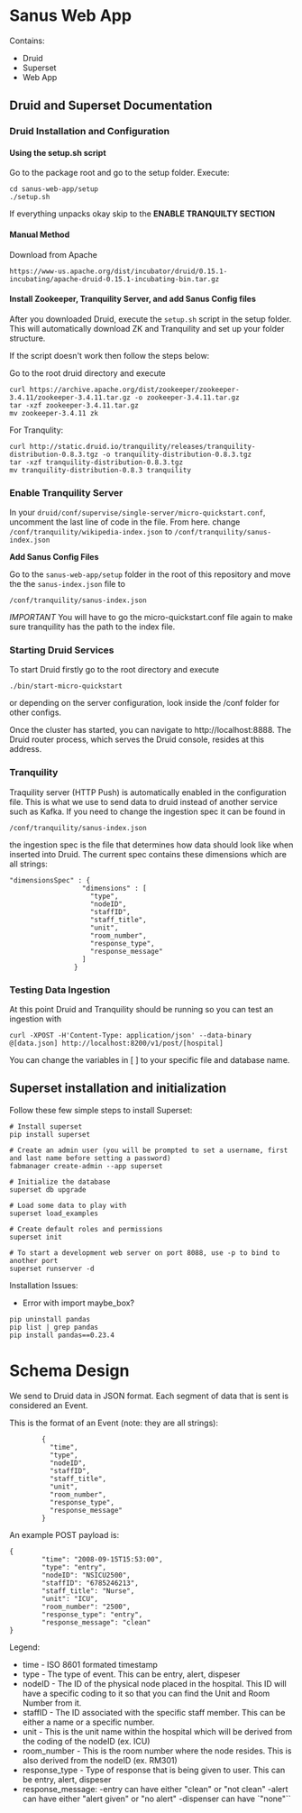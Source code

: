 # Sanus Web App
Contains:
* Druid
* Superset
* Web App

## Druid and Superset Documentation

### Druid Installation and Configuration

#### Using the setup.sh script
Go to the package root and go to the setup folder. Execute:
```
cd sanus-web-app/setup
./setup.sh
``` 
If everything unpacks okay skip to the **ENABLE TRANQUILTY SECTION**

#### Manual Method

Download from Apache

```
https://www-us.apache.org/dist/incubator/druid/0.15.1-incubating/apache-druid-0.15.1-incubating-bin.tar.gz
```

#### Install Zookeeper, Tranquility Server, and add Sanus Config files

After you downloaded Druid, execute the ``` setup.sh ``` script in the setup folder. This will automatically download
ZK and Tranquility and set up your folder structure.

If the script doesn't work then follow the steps below:

Go to the root druid directory and execute
```
curl https://archive.apache.org/dist/zookeeper/zookeeper-3.4.11/zookeeper-3.4.11.tar.gz -o zookeeper-3.4.11.tar.gz
tar -xzf zookeeper-3.4.11.tar.gz
mv zookeeper-3.4.11 zk
```
For Tranqulity:

```
curl http://static.druid.io/tranquility/releases/tranquility-distribution-0.8.3.tgz -o tranquility-distribution-0.8.3.tgz
tar -xzf tranquility-distribution-0.8.3.tgz
mv tranquility-distribution-0.8.3 tranquility
```

### Enable Tranquility Server

In your 
```druid/conf/supervise/single-server/micro-quickstart.conf```, uncomment the last line of code in the file.
From here. change ```/conf/tranquility/wikipedia-index.json``` to ```/conf/tranquility/sanus-index.json```


**Add Sanus Config Files**

Go to the ```sanus-web-app/setup``` folder in the root of this repository and move the the ```sanus-index.json``` file to

```
/conf/tranquility/sanus-index.json
```
*IMPORTANT* You will have to go the micro-quickstart.conf file again to make sure tranquility has the path to the index file.

### Starting Druid Services

To start Druid firstly go to the root directory and execute 

```
./bin/start-micro-quickstart
```

or depending on the server configuration, look inside the /conf folder for other configs.

Once the cluster has started, you can navigate to http://localhost:8888. The Druid router process, which serves the Druid
console, resides at this address.

### Tranquility

Traquility server (HTTP Push) is automatically enabled in the configuration file. This is what we use to send data to druid instead of another service such as Kafka. If you need to change the ingestion spec it can be found in

```
/conf/tranquility/sanus-index.json
```

the ingestion spec is the file that determines how data should look like when inserted into Druid. The current spec contains these dimensions which are all strings:

```
"dimensionsSpec" : {
                  "dimensions" : [
                    "type",
                    "nodeID",
                    "staffID",
                    "staff_title",
                    "unit",
                    "room_number",
                    "response_type",
                    "response_message"
                  ]
                }
```

### Testing Data Ingestion

At this point Druid and Tranquility should be running so you can test an ingestion with


```
curl -XPOST -H'Content-Type: application/json' --data-binary @[data.json] http://localhost:8200/v1/post/[hospital]
```

You can change the variables in [ ] to your specific file and database name.



## Superset installation and initialization

Follow these few simple steps to install Superset:

```
# Install superset
pip install superset

# Create an admin user (you will be prompted to set a username, first and last name before setting a password)
fabmanager create-admin --app superset

# Initialize the database
superset db upgrade

# Load some data to play with
superset load_examples

# Create default roles and permissions
superset init

# To start a development web server on port 8088, use -p to bind to another port
superset runserver -d

```

Installation Issues: 

* Error with import maybe_box?

```
pip uninstall pandas
pip list | grep pandas
pip install pandas==0.23.4
```

# Schema Design

We send to Druid data in JSON format. Each segment of data that is sent is considered an Event.

This is the format of an Event (note: they are all strings):
```
        {
          "time",
          "type",
          "nodeID",
          "staffID",
          "staff_title",
          "unit",
          "room_number",
          "response_type",
          "response_message"
        }
```

An example POST payload is:
```
{
        "time": "2008-09-15T15:53:00",
        "type": "entry",
        "nodeID": "NSICU2500",
        "staffID": "6785246213",
        "staff_title": "Nurse",
        "unit": "ICU",
        "room_number": "2500",
        "response_type": "entry",
        "response_message": "clean"
}
```
Legend:

* time - ISO 8601 formated timestamp
* type - The type of event. This can be entry, alert, dispeser
* nodeID - The ID of the physical node placed in the hospital. This ID will have a specific coding to it so that you can find the Unit and Room Number from it.
* staffID - The ID associated with the specific staff member. This can be either a name or a specific number.
* unit - This is the unit name within the hospital which will be derived from the coding of the nodeID (ex. ICU)
* room_number - This is the room number where the node resides. This is also derived from the nodeID (ex. RM301)
* response_type - Type of response that is being given to user. This can be entry, alert, dispeser
* response_message:
        -entry can have either "clean" or "not clean"
        -alert can have either "alert given" or "no alert"
        -dispenser can have `"none"``



